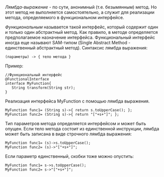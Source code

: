 *Лямбда-выражение* - по сути,  анонимный  (т.е. безымянным) метод. Но этот метод не выполняется самостоятельно, а служит для реализации метода, определяемого в функциональном интерфейсе.

*Функциональным* называется такой интерфейс, который содержит один и только один абстрактный метод. Как правило, в методе определяется предполагаемое назначение интерфейса. Функциональный интерфейс иногда еще называют SАМ-типом (Single Abstract Method - единственный абстрактный метод).
Синтаксис лямбда выражения:
~~~java.
(параметры) -> { тело метода }
~~~
Пример:
~~~java.
//Функциональный интерфейс
@FunctionalInterface
interface MyFunction{
   String transform(String str); 
}
~~~

Реализация интерфейса MyFunction с помощью лямбда выражения.
~~~java.
MyFunction func1= (String s)->{ return s.toUpperCase(); };
MyFunction func2= (String s)->{ return "["+s+"]"; };
~~~
Тип параметров метода определяется интерфейсом и может быть опущен. Если тело метода состоит из единственной инструкции, лямбда может быть записана в виде строчного лямбда выражения:

~~~java.
MyFunction func1= (s)->s.toUpperCase();
MyFunction func2= (s)->"["+s+"]";
~~~

Если параметр единственный, скобки тоже можно опустить:
~~~java.
MyFunction func1= s->s.toUpperCase();
MyFunction func2= s->"["+s+"]";
~~~
